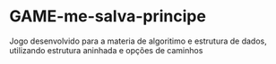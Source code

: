 # GAME-me-salva-principe
Jogo desenvolvido para a materia de algoritimo e estrutura de dados, utilizando estrutura aninhada e opções de caminhos
